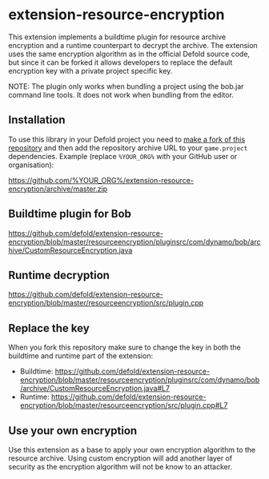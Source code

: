 # extension-resource-encryption
This extension implements a buildtime plugin for resource archive encryption and a runtime counterpart to decrypt the archive. The extension uses the same encryption algorithm as in the official Defold source code, but since it can be forked it allows developers to replace the default encryption key with a private project specific key.

NOTE: The plugin only works when bundling a project using the bob.jar command line tools. It does not work when bundling from the editor.

## Installation
To use this library in your Defold project you need to [make a fork of this repository](https://github.com/defold/extension-resource-encryption/fork) and then add the repository archive URL to your `game.project` dependencies. Example (replace `%YOUR_ORG%` with your GitHub user or organisation):

https://github.com/%YOUR_ORG%/extension-resource-encryption/archive/master.zip

## Buildtime plugin for Bob
https://github.com/defold/extension-resource-encryption/blob/master/resourceencryption/pluginsrc/com/dynamo/bob/archive/CustomResourceEncryption.java

## Runtime decryption
https://github.com/defold/extension-resource-encryption/blob/master/resourceencryption/src/plugin.cpp

## Replace the key
When you fork this repository make sure to change the key in both the buildtime and runtime part of the extension:

* Buildtime: https://github.com/defold/extension-resource-encryption/blob/master/resourceencryption/pluginsrc/com/dynamo/bob/archive/CustomResourceEncryption.java#L7
* Runtime: https://github.com/defold/extension-resource-encryption/blob/master/resourceencryption/src/plugin.cpp#L7

## Use your own encryption
Use this extension as a base to apply your own encryption algorithm to the resource archive. Using custom encryption will add another layer of security as the encryption algorithm will not be know to an attacker.
